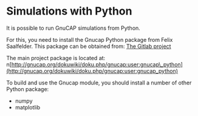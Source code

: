 # Simulations with Python

It is possible to run GnuCAP simulations from Python.

For this, you need to install the Gnucap Python package from Felix Saalfelder. This package can be obtained from: [The Gitlab project](https://gitlab.com/gnucap/gnucap-pytho)

The main project package is located at: n[http://gnucap.org/dokuwiki/doku.php/gnucap:user:gnucap\_python](http://gnucap.org/dokuwiki/doku.php/gnucap:user:gnucap_python)

To build and use the Gnucap module, you should install a number of other Python package:

* numpy
* matplotlib

